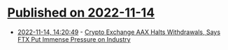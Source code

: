 # [Published on 2022-11-14](index.md)

* [2022-11-14, 14:20:49](https://news.ycombinator.com/item?id=33594245) - [Crypto Exchange AAX Halts Withdrawals, Says FTX Put Immense Pressure on Industry](https://www.bloomberg.com/news/articles/2022-11-14/crypto-exchange-aax-halts-withdrawals-says-normal-operations-7-10-days-away)

